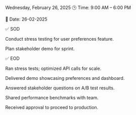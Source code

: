 Wednesday, February 26, 2025
🕒 Time: 9:00 AM – 6:00 PM

📆 Date: 26-02-2025

✅ SOD

Conduct stress testing for user preferences feature.

Plan stakeholder demo for sprint.

✅ EOD

Ran stress tests; optimized API calls for scale.

Delivered demo showcasing preferences and dashboard.

Answered stakeholder questions on A/B test results.

Shared performance benchmarks with team.

Received approval to proceed to production.
